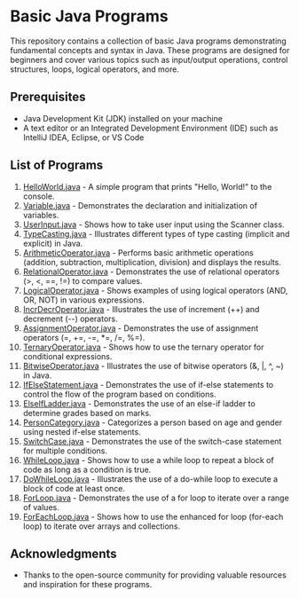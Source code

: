# Basic Java Programs

This repository contains a collection of basic Java programs demonstrating fundamental concepts and syntax in Java. These programs are designed for beginners and cover various topics such as input/output operations, control structures, loops, logical operators, and more.

## Prerequisites

- Java Development Kit (JDK) installed on your machine
- A text editor or an Integrated Development Environment (IDE) such as IntelliJ IDEA, Eclipse, or VS Code

## List of Programs

1. [HelloWorld.java](HelloWorld.java) - A simple program that prints "Hello, World!" to the console.
2. [Variable.java](Variable.java) - Demonstrates the declaration and initialization of variables.
3. [UserInput.java](UserInput.java) - Shows how to take user input using the Scanner class.
4. [TypeCasting.java](TypeCasting.java) - Illustrates different types of type casting (implicit and explicit) in Java.
5. [ArithmeticOperator.java](ArithmeticOperator.java) - Performs basic arithmetic operations (addition, subtraction, multiplication, division) and displays the results.
6. [RelationalOperator.java](RelationalOperator.java) - Demonstrates the use of relational operators (>, <, ==, !=) to compare values.
7. [LogicalOperator.java](LogicalOperator.java) - Shows examples of using logical operators (AND, OR, NOT) in various expressions.
8. [IncrDecrOperator.java](IncrDecrOperator.java) - Illustrates the use of increment (++) and decrement (--) operators.
9. [AssignmentOperator.java](AssignmentOperator.java) - Demonstrates the use of assignment operators (=, +=, -=, *=, /=, %=).
10. [TernaryOperator.java](TernaryOperator.java) - Shows how to use the ternary operator for conditional expressions.
11. [BitwiseOperator.java](BitwiseOperator.java) - Illustrates the use of bitwise operators (&, |, ^, ~) in Java.
12. [IfElseStatement.java](IfElseStatement.java) - Demonstrates the use of if-else statements to control the flow of the program based on conditions.
13. [ElseIfLadder.java](ElseIfLadder.java) - Demonstrates the use of an else-if ladder to determine grades based on marks.
14. [PersonCategory.java](PersonCategory.java) - Categorizes a person based on age and gender using nested if-else statements.
15. [SwitchCase.java](SwitchCase.java) - Demonstrates the use of the switch-case statement for multiple conditions.
16. [WhileLoop.java](WhileLoop.java) - Shows how to use a while loop to repeat a block of code as long as a condition is true.
17. [DoWhileLoop.java](DoWhileLoop.java) - Illustrates the use of a do-while loop to execute a block of code at least once.
18. [ForLoop.java](ForLoop.java) - Demonstrates the use of a for loop to iterate over a range of values.
19. [ForEachLoop.java](ForEachLoop.java) - Shows how to use the enhanced for loop (for-each loop) to iterate over arrays and collections.

## Acknowledgments

- Thanks to the open-source community for providing valuable resources and inspiration for these programs.
